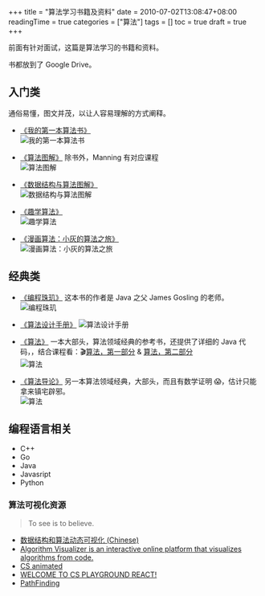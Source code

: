 +++
title = "算法学习书籍及资料"
date = 2010-07-02T13:08:47+08:00
readingTime = true
categories = ["算法"]
tags = []
toc = true
draft = true
+++

前面有针对面试，这篇是算法学习的书籍和资料。

<!--more-->

书都放到了 Google Drive。

## 入门类

通俗易懂，图文并茂，以让人容易理解的方式阐释。

-   [《我的第一本算法书》](https://drive.google.com/open?id=1QH_giityvapERZeFwIpVGRvR4-NioSx2)  
    ![我的第一本算法书](/images/algo/book-first.algo.png)

-   [《算法图解》](https://drive.google.com/open?id=1LNKJGOPEfIAL2vWTekwU2_MTO0OJVJwG) 除书外，Manning 有对应课程  
    ![算法图解](/images/algo/book-grokking.algo.png)

-   [《数据结构与算法图解》](https://drive.google.com/open?id=1FB-azBs5UjuGTpVtHbj_mPyk5VyOulXs)  
    ![数据结构与算法图解](/images/algo/book-sjjgysftj.png)

-   [《趣学算法》](https://drive.google.com/open?id=1B4JMUIp3YPVvqr-lsk1rTX8n5qlJINmg)  
    ![趣学算法](/images/algo/book-qu.xue.suan.fa.png)

-   [《漫画算法：小灰的算法之旅》](https://drive.google.com/open?id=1nB14P6k7l1vnJsO9UqWzbIiacct1znmN)  
    ![漫画算法：小灰的算法之旅](/images/algo/book-xiaohui.png)

## 经典类

-   [《编程珠玑》](https://drive.google.com/open?id=1NgkawGgcsPqVX1KTZWpM8kOAzAJOp6R-) 这本书的作者是 Java 之父 James Gosling 的老师。  
    ![编程珠玑](/images/algo/book-programming.pearls.png)

-   [《算法设计手册》](https://drive.google.com/open?id=1Uzbet5ZLFdsHgf_JgZCFVNTLUK14luDG)
    ![算法设计手册](/images/algo/book-algo.design.manual.png)

-   [《算法》](https://drive.google.com/open?id=1W-exFc6LrWeYh2pDEuwWSuKwa5t9EIBy) 一本大部头，算法领域经典的参考书，还提供了详细的 Java 代码，，结合课程看：🎬[算法，第一部分](https://zh.coursera.org/learn/algorithms-part1) & [算法，第二部分](https://zh.coursera.org/learn/algorithms-part2)  
    ![算法](/images/algo/book-algo.png)

-   [《算法导论》](https://drive.google.com/open?id=1F7Jv_5c_g2p81mRHNo8Iu-TGrJrkOkcq) 另一本算法领域经典，大部头，而且有数学证明 😱，估计只能拿来镇宅辟邪。  
    ![算法](/images/algo/book-intro.to.algo.png)

## 编程语言相关

-   C++
-   Go
-   Java
-   Javasript
-   Python

### 算法可视化资源

> To see is to believe.

-   [数据结构和算法动态可视化 (Chinese)](https://visualgo.net/zh)
-   [Algorithm Visualizer is an interactive online platform that visualizes algorithms from code.](https://algorithm-visualizer.org/)
-   [CS animated](http://www.csanimated.com/browse.php)
-   [WELCOME TO CS PLAYGROUND REACT!](http://cs-playground-react.surge.sh/)
-   [PathFinding](http://qiao.github.io/PathFinding.js/visual/)
